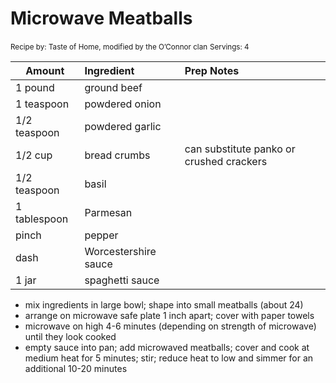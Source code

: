 # Microwave Meatballs

<small>Recipe by: Taste of Home, modified by the O’Connor clan</small>
<small>Servings: 4</small>

| Amount       | Ingredient           | Prep Notes                               |
| ------------ | :------------------- | :--------------------------------------- |
| 1 pound      | ground beef          |                                          |
| 1 teaspoon   | powdered onion       |                                          |
| 1/2 teaspoon | powdered garlic      |                                          |
| 1/2 cup      | bread crumbs         | can substitute panko or crushed crackers |
| 1/2 teaspoon | basil                |                                          |
| 1 tablespoon | Parmesan             |                                          |
| pinch        | pepper               |                                          |
| dash         | Worcestershire sauce |                                          |
| 1 jar        | spaghetti sauce      |                                          |

- mix ingredients in large bowl; shape into small meatballs (about 24)
- arrange on microwave safe plate 1 inch apart; cover with paper towels
- microwave on high 4-6 minutes (depending on strength of microwave) until they look cooked
- empty sauce into pan; add microwaved meatballs; cover and cook at medium heat for 5 minutes; stir; reduce heat to low and simmer for an additional 10-20 minutes
